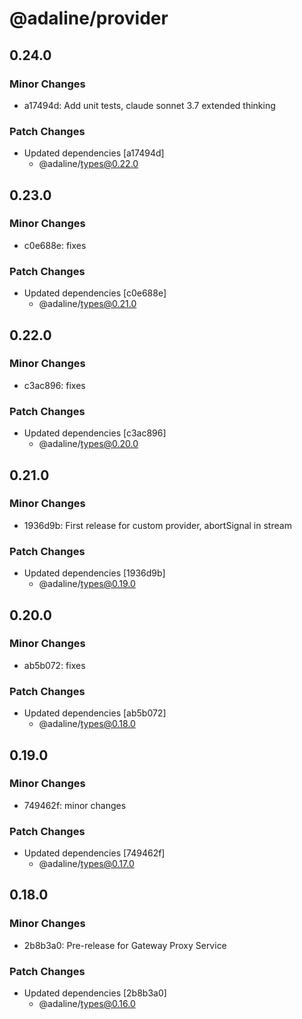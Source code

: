 # @adaline/provider

## 0.24.0

### Minor Changes

- a17494d: Add unit tests, claude sonnet 3.7 extended thinking

### Patch Changes

- Updated dependencies [a17494d]
  - @adaline/types@0.22.0

## 0.23.0

### Minor Changes

- c0e688e: fixes

### Patch Changes

- Updated dependencies [c0e688e]
  - @adaline/types@0.21.0

## 0.22.0

### Minor Changes

- c3ac896: fixes

### Patch Changes

- Updated dependencies [c3ac896]
  - @adaline/types@0.20.0

## 0.21.0

### Minor Changes

- 1936d9b: First release for custom provider, abortSignal in stream

### Patch Changes

- Updated dependencies [1936d9b]
  - @adaline/types@0.19.0

## 0.20.0

### Minor Changes

- ab5b072: fixes

### Patch Changes

- Updated dependencies [ab5b072]
  - @adaline/types@0.18.0

## 0.19.0

### Minor Changes

- 749462f: minor changes

### Patch Changes

- Updated dependencies [749462f]
  - @adaline/types@0.17.0

## 0.18.0

### Minor Changes

- 2b8b3a0: Pre-release for Gateway Proxy Service

### Patch Changes

- Updated dependencies [2b8b3a0]
  - @adaline/types@0.16.0
